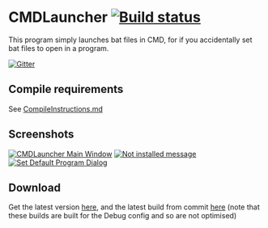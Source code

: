# CMDLauncher [![Build status](https://ci.appveyor.com/api/projects/status/ofjud9o0dd6fknf7)](https://ci.appveyor.com/project/Walkman100/cmdlauncher)
This program simply launches bat files in CMD, for if you accidentally set bat files to open in a program.

[![Gitter](https://badges.gitter.im/Join%20Chat.svg)](https://gitter.im/Walkman100/Walkman?utm_source=badge&utm_medium=badge&utm_campaign=pr-badge&utm_content=badge)

## Compile requirements
See [CompileInstructions.md](https://github.com/Walkman100/WinCompile/blob/master/CompileInstructions.md)

## Screenshots
[![CMDLauncher Main Window][Screenshot]][Screenshot]
[![Not installed message][NI Dialog]][NI Dialog]
[![Set Default Program Dialog][SDP Dialog]][SDP Dialog]

  [Screenshot]: http://walkman100.github.io/images/Screenshots/My_Projects/CMDLauncher/MainWindow.png
  [NI Dialog]: http://walkman100.github.io/images/Screenshots/My_Projects/CMDLauncher/NotInstalledMessage.png
  [SDP Dialog]: http://walkman100.github.io/images/Screenshots/My_Projects/CMDLauncher/SetDefaultProgram.png

## Download
Get the latest version [here](https://github.com/Walkman100/CMDLauncher/releases), and the latest build from commit
[here](https://ci.appveyor.com/project/Walkman100/CMDLauncher/build/artifacts)
(note that these builds are built for the Debug config and so are not optimised)
